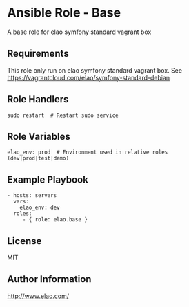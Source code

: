 Ansible Role - Base
====================

A base role for elao symfony standard vagrant box

Requirements
------------

This role only run on elao symfony standard vagrant box. See https://vagrantcloud.com/elao/symfony-standard-debian

Role Handlers
-------------

    sudo restart  # Restart sudo service


Role Variables
--------------

    elao_env: prod  # Environment used in relative roles (dev|prod|test|demo)


Example Playbook
----------------

    - hosts: servers
      vars:
        elao_env: dev
      roles:
         - { role: elao.base }


License
-------

MIT


Author Information
------------------

http://www.elao.com/
